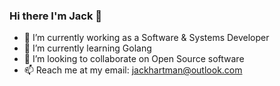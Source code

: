 ### Hi there I'm Jack 👋

- 🔭 I’m currently working as a Software & Systems Developer
- 🌱 I’m currently learning Golang
- 👯 I’m looking to collaborate on Open Source software
- 📫 Reach me at my email: jackhartman@outlook.com
<!--
**Jack-Hartman/Jack-Hartman** is a ✨ _special_ ✨ repository because its `README.md` (this file) appears on your GitHub profile.

Here are some ideas to get you started:

- 🔭 I’m currently working on ...
- 🌱 I’m currently learning ...
- 👯 I’m looking to collaborate on ...
- 🤔 I’m looking for help with ...
- 💬 Ask me about ...
- 📫 How to reach me: ...
- 😄 Pronouns: ...
- ⚡ Fun fact: ...
-->
